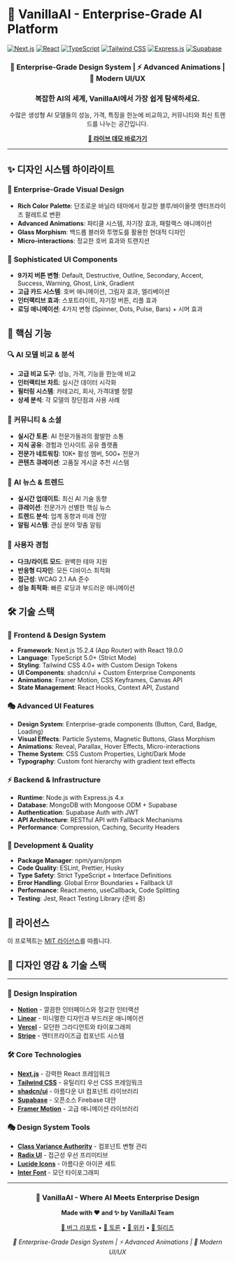 # 🚀 VanillaAI - Enterprise-Grade AI Platform

[![Next.js](https://img.shields.io/badge/Next.js-15.2.4-black?style=for-the-badge&logo=next.js)](https://nextjs.org/)
[![React](https://img.shields.io/badge/React-19.0.0-61DAFB?style=for-the-badge&logo=react)](https://reactjs.org/)
[![TypeScript](https://img.shields.io/badge/TypeScript-5.0+-3178C6?style=for-the-badge&logo=typescript)](https://www.typescriptlang.org/)
[![Tailwind CSS](https://img.shields.io/badge/Tailwind_CSS-4.0+-06B6D4?style=for-the-badge&logo=tailwind-css)](https://tailwindcss.com/)
[![Express.js](https://img.shields.io/badge/Express.js-4.x-000000?style=for-the-badge&logo=express)](https://expressjs.com/)
[![Supabase](https://img.shields.io/badge/Supabase-Latest-3ECF8E?style=for-the-badge&logo=supabase)](https://supabase.com/)

<div align="center">
  <h3>🎨 Enterprise-Grade Design System | ⚡ Advanced Animations | 🌟 Modern UI/UX</h3>
  <h3><strong>복잡한 AI의 세계, VanillaAI에서 가장 쉽게 탐색하세요.</strong></h3>
  <p>수많은 생성형 AI 모델들의 성능, 가격, 특징을 한눈에 비교하고, 커뮤니티와 최신 트렌드를 나누는 공간입니다.</p>
  <strong><a href="[여기에-라이브-데모-URL-입력]" target="_blank">🚀 라이브 데모 바로가기</a></strong>
</div>

---

## ✨ 디자인 시스템 하이라이트

### 🎨 **Enterprise-Grade Visual Design**
- **Rich Color Palette**: 단조로운 바닐라 테마에서 정교한 블루/바이올렛 엔터프라이즈 팔레트로 변환
- **Advanced Animations**: 파티클 시스템, 자기장 효과, 패럴랙스 애니메이션
- **Glass Morphism**: 백드롭 블러와 투명도를 활용한 현대적 디자인
- **Micro-interactions**: 정교한 호버 효과와 트랜지션

### 🌟 **Sophisticated UI Components**
- **9가지 버튼 변형**: Default, Destructive, Outline, Secondary, Accent, Success, Warning, Ghost, Link, Gradient
- **고급 카드 시스템**: 호버 애니메이션, 그림자 효과, 엘리베이션
- **인터랙티브 효과**: 스포트라이트, 자기장 버튼, 리플 효과
- **로딩 애니메이션**: 4가지 변형 (Spinner, Dots, Pulse, Bars) + 시머 효과

## 🎯 핵심 기능

### 🔍 **AI 모델 비교 & 분석**
- **고급 비교 도구**: 성능, 가격, 기능을 한눈에 비교
- **인터랙티브 차트**: 실시간 데이터 시각화
- **필터링 시스템**: 카테고리, 회사, 가격대별 정렬
- **상세 분석**: 각 모델의 장단점과 사용 사례

### 💬 **커뮤니티 & 소셜**
- **실시간 토론**: AI 전문가들과의 활발한 소통
- **지식 공유**: 경험과 인사이트 공유 플랫폼
- **전문가 네트워킹**: 10K+ 활성 멤버, 500+ 전문가
- **콘텐츠 큐레이션**: 고품질 게시글 추천 시스템

### 📰 **AI 뉴스 & 트렌드**
- **실시간 업데이트**: 최신 AI 기술 동향
- **큐레이션**: 전문가가 선별한 핵심 뉴스
- **트렌드 분석**: 업계 동향과 미래 전망
- **알림 시스템**: 관심 분야 맞춤 알림

### 🎨 **사용자 경험**
- **다크/라이트 모드**: 완벽한 테마 지원
- **반응형 디자인**: 모든 디바이스 최적화
- **접근성**: WCAG 2.1 AA 준수
- **성능 최적화**: 빠른 로딩과 부드러운 애니메이션

## 🛠️ 기술 스택

### 🎨 **Frontend & Design System**
- **Framework**: Next.js 15.2.4 (App Router) with React 19.0.0
- **Language**: TypeScript 5.0+ (Strict Mode)
- **Styling**: Tailwind CSS 4.0+ with Custom Design Tokens
- **UI Components**: shadcn/ui + Custom Enterprise Components
- **Animations**: Framer Motion, CSS Keyframes, Canvas API
- **State Management**: React Hooks, Context API, Zustand

### 🎭 **Advanced UI Features**
- **Design System**: Enterprise-grade components (Button, Card, Badge, Loading)
- **Visual Effects**: Particle Systems, Magnetic Buttons, Glass Morphism
- **Animations**: Reveal, Parallax, Hover Effects, Micro-interactions
- **Theme System**: CSS Custom Properties, Light/Dark Mode
- **Typography**: Custom font hierarchy with gradient text effects

### ⚡ **Backend & Infrastructure**
- **Runtime**: Node.js with Express.js 4.x
- **Database**: MongoDB with Mongoose ODM + Supabase
- **Authentication**: Supabase Auth with JWT
- **API Architecture**: RESTful API with Fallback Mechanisms
- **Performance**: Compression, Caching, Security Headers

### 🔧 **Development & Quality**
- **Package Manager**: npm/yarn/pnpm
- **Code Quality**: ESLint, Prettier, Husky
- **Type Safety**: Strict TypeScript + Interface Definitions
- **Error Handling**: Global Error Boundaries + Fallback UI
- **Performance**: React.memo, useCallback, Code Splitting
- **Testing**: Jest, React Testing Library (준비 중)

## 📄 라이선스

이 프로젝트는 [MIT 라이선스](LICENSE)를 따릅니다.

## 🎨 디자인 영감 & 기술 스택
--- 
### 🌟 **Design Inspiration**
- **[Notion](https://notion.so)** - 깔끔한 인터페이스와 정교한 인터랙션
- **[Linear](https://linear.app)** - 미니멀한 디자인과 부드러운 애니메이션
- **[Vercel](https://vercel.com)** - 모던한 그라디언트와 타이포그래피
- **[Stripe](https://stripe.com)** - 엔터프라이즈급 컴포넌트 시스템

### 🛠️ **Core Technologies**
- **[Next.js](https://nextjs.org/)** - 강력한 React 프레임워크
- **[Tailwind CSS](https://tailwindcss.com/)** - 유틸리티 우선 CSS 프레임워크
- **[shadcn/ui](https://ui.shadcn.com/)** - 아름다운 UI 컴포넌트 라이브러리
- **[Supabase](https://supabase.com/)** - 오픈소스 Firebase 대안
- **[Framer Motion](https://framer.com/motion/)** - 고급 애니메이션 라이브러리

### 🎭 **Design System Tools**
- **[Class Variance Authority](https://cva.style/)** - 컴포넌트 변형 관리
- **[Radix UI](https://radix-ui.com/)** - 접근성 우선 프리미티브
- **[Lucide Icons](https://lucide.dev/)** - 아름다운 아이콘 세트
- **[Inter Font](https://rsms.me/inter/)** - 모던 타이포그래피

---

<div align="center">
  <h3>🚀 VanillaAI - Where AI Meets Enterprise Design</h3>
  <p><strong>Made with ❤️ and ✨ by VanillaAI Team</strong></p>
  <p>
    <a href="https://github.com/Catnap7/vanila_ai/issues">🐛 버그 리포트</a> •
    <a href="https://github.com/Catnap7/vanila_ai/discussions">💬 토론</a> •
    <a href="https://github.com/Catnap7/vanila_ai/wiki">📖 위키</a> •
    <a href="https://github.com/Catnap7/vanila_ai/releases">🎉 릴리즈</a>
  </p>

  <p><em>🎨 Enterprise-Grade Design System | ⚡ Advanced Animations | 🌟 Modern UI/UX</em></p>
</div>
